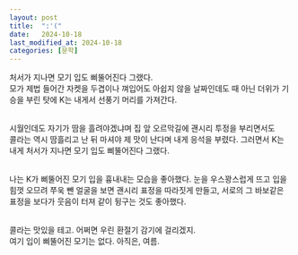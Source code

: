 ```yaml
---
layout: post
title:  ":⁠'⁠("
date:   2024-10-18
last_modified_at: 2024-10-18
categories: [문학]
---
```


처서가 지나면 모기 입도 삐뚤어진다 그랬다.<br>
모가 제법 들어간 자켓을 두겹이나 껴입어도 아쉽지 않을 날짜인데도 때 아닌 더위가 기승을 부린 탓에 K는 내게서 선풍기 머리를 가져간다.<br><br>

시월인데도 자기가 땀을 흘려야겠냐며 집 앞 오르막길에 괜시리 투정을 부리면서도<br>
콜라는 역시 땀흘리고 난 뒤 마셔야 제 맛이 난다며 내게 응석을 부렸다. 그러면서 K는 내게 처서가 지나면 모기 입도 삐뚤어진다 그랬다.<br><br>

나는 K가 삐뚤어진 모기 입을 흉내내는 모습을 좋아했다. 눈을 우스꽝스럽게 뜨고 입을 힘껏 오므려 쭈욱 뺀 얼굴을 보면 괜시리 표정을 따라짓게 만들고, 서로의 그 바보같은 표정을 보다가 웃음이 터져 같이 뒹구는 것도 좋아했다.<br><br>

콜라는 맛있을 테고. 어쩌면 우린 환절기 감기에 걸리겠지.<br>
여기 입이 삐뚤어진 모기는 없다. 아직은, 여름.
